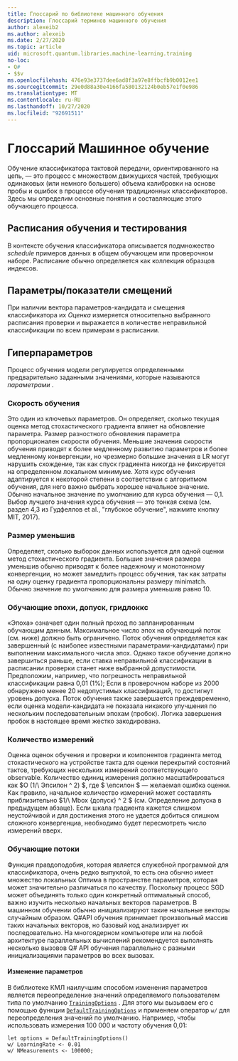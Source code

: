 ```yaml
---
title: Глоссарий по библиотеке машинного обучения
description: Глоссарий терминов машинного обучения
author: alexeib2
ms.author: alexeib
ms.date: 2/27/2020
ms.topic: article
uid: microsoft.quantum.libraries.machine-learning.training
no-loc:
- Q#
- $$v
ms.openlocfilehash: 476e93e3737dee6ad8f3a97e8ffbcfb9b0012ee1
ms.sourcegitcommit: 29e0d88a30e4166fa580132124b0eb57e1f0e986
ms.translationtype: MT
ms.contentlocale: ru-RU
ms.lasthandoff: 10/27/2020
ms.locfileid: "92691511"
---
```

# <a name="quantum-machine-learning-glossary"></a>Глоссарий Машинное обучение

Обучение классификатора тактовой передачи, ориентированного на цепь, — это процесс с множеством движущихся частей, требующих одинаковых (или немного большего) объема калибровки на основе пробы и ошибок в процессе обучения традиционных классификаторов. Здесь мы определим основные понятия и составляющие этого обучающего процесса.

## <a name="trainingtesting-schedules"></a>Расписания обучения и тестирования

В контексте обучения классификатора описывается подмножество *schedule* примеров данных в общем обучающем или проверочном наборе. Расписание обычно определяется как коллекция образцов индексов.

## <a name="parameterbias-scores"></a>Параметры/показатели смещений

При наличии вектора параметров-кандидата и смещения классификатора их *Оценка* измеряется относительно выбранного расписания проверки и выражается в количестве неправильной классификации по всем примерам в расписании.

## <a name="hyperparameters"></a>Гиперпараметров

Процесс обучения модели регулируется определенными предварительно заданными значениями, которые называются *параметрами* .

### <a name="learning-rate"></a>Скорость обучения

Это один из ключевых параметров. Он определяет, сколько текущая оценка метод стохастического градиента влияет на обновление параметра. Размер разностного обновления параметра пропорционален скорости обучения. Меньшие значения скорости обучения приводят к более медленному развитию параметров и более медленному конвергенции, но чрезмерно большие значения в LR могут нарушить схождение, так как спуск градиента никогда не фиксируется на определенном локальном минимуме. Хотя курс обучения адаптируется к некоторой степени в соответствии с алгоритмом обучения, для него важно выбрать хорошее начальное значение. Обычно начальное значение по умолчанию для курса обучения — 0,1. Выбор лучшего значения курса обучения — это тонкая схема (см. раздел 4,3 из Гудфеллов et al., "глубокое обучение", нажмите кнопку MIT, 2017).

### <a name="minibatch-size"></a>Размер уменьшив

Определяет, сколько выборок данных используется для одной оценки метод стохастического градиента. Большие значения размера уменьшив обычно приводят к более надежному и монотонному конвергенции, но может замедлить процесс обучения, так как затраты на одну оценку градиента пропорциональны размеру minimatch. Обычно значение по умолчанию для размера уменьшив равно 10.

### <a name="training-epochs-tolerance-gridlocks"></a>Обучающие эпохи, допуск, гридлоккс

«Эпоха» означает один полный проход по запланированным обучающим данным.
Максимальное число эпох на обучающий поток (см. ниже) должно быть ограничено. Поток обучения определяется как завершенный (с наиболее известными параметрами-кандидатами) при выполнении максимального числа эпох. Однако такое обучение должно завершиться раньше, если ставка неправильной классификации в расписании проверки станет ниже выбранной допустимости. Предположим, например, что погрешность неправильной классификации равна 0,01 (1%); Если в проверочном наборе из 2000 обнаружено менее 20 недопустимых классификаций, то достигнут уровень допуска. Поток обучения также завершается преждевременно, если оценка модели-кандидата не показала никакого улучшения по нескольким последовательным эпохам (пробок). Логика завершения пробок в настоящее время жестко закодирована.

### <a name="measurements-count"></a>Количество измерений

Оценка оценок обучения и проверки и компонентов градиента метод стохастического на устройстве такта для оценки перекрытий состояний тактов, требующих нескольких измерений соответствующего observable. Количество единиц измерения должно масштабироваться как $O (1/\ Эпсилон ^ 2) $, где $ \епсилон $ — желаемая ошибка оценки.
Как правило, начальное количество измерений может составлять приблизительно $1/\ Mbox {допуск} ^ 2 $ (см. Определение допуска в предыдущем абзаце). Если шкала градиента кажется слишком неустойчивой и для достижения этого не удается добиться слишком сложного конвергенциа, необходимо будет пересмотреть число измерений вверх.

### <a name="training-threads"></a>Обучающие потоки

Функция правдоподобия, которая является служебной программой для классификатора, очень редко выпуклой, то есть она обычно имеет множество локальных Оптима в пространстве параметров, которая может значительно различаться по качеству. Поскольку процесс SGD может объединять только один конкретный оптимальный способ, важно изучить несколько начальных векторов параметров. В машинном обучении обычно инициализируют такие начальные векторы случайным образом. Q#API обучения принимает произвольный массив таких начальных векторов, но базовый код анализирует их последовательно. На многоядерном компьютере или на любой архитектуре параллельных вычислений рекомендуется выполнять несколько вызовов Q# API обучения параллельно с разными инициализациями параметров во всех вызовах.

#### <a name="how-to-modify-the-hyperparameters"></a>Изменение параметров

В библиотеке КМЛ наилучшим способом изменения параметров является переопределение значений определяемого пользователем типа по умолчанию [`TrainingOptions`](xref:Microsoft.Quantum.MachineLearning.TrainingOptions) . Для этого мы вызываем его с помощью функции [`DefaultTrainingOptions`](xref:Microsoft.Quantum.MachineLearning.DefaultTrainingOptions) и применяем оператор `w/` для переопределения значений по умолчанию. Например, чтобы использовать измерения 100 000 и частоту обучения 0,01:

```qsharp
let options = DefaultTrainingOptions()
w/ LearningRate <- 0.01
w/ NMeasurements <- 100000;
```
